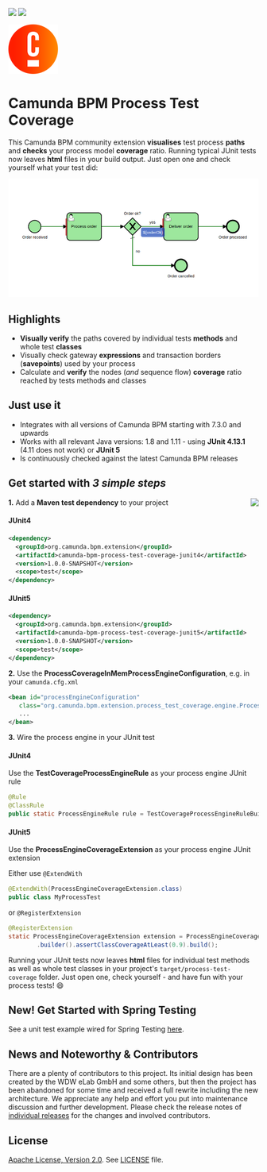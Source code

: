 [![](https://img.shields.io/badge/Lifecycle-Stable-brightgreen)](https://github.com/Camunda-Community-Hub/community/blob/main/extension-lifecycle.md#stable-)
[![](https://img.shields.io/badge/Community%20Extension-An%20open%20source%20community%20maintained%20project-FF4700)](https://github.com/camunda-community-hub/community)


![Camunda Logo](doc/img/Favicons-Circle-Colour.png)

# Camunda BPM Process Test Coverage 

This Camunda BPM community extension **visualises** test process **paths** and **checks** your process model **coverage** ratio. Running  typical JUnit tests now leaves **html** files in your build output. Just open one and check yourself what your test did:

![Insurance Application](doc/img/flowcov_coverage_report.png)

## Highlights

* **Visually verify** the paths covered by individual tests **methods** and whole test **classes**
* Visually check gateway **expressions** and transaction borders (**savepoints**) used by your process
* Calculate and **verify** the nodes (_and_ sequence flow) **coverage** ratio reached by tests methods and classes

## Just use it

* Integrates with all versions of Camunda BPM starting with 7.3.0 and upwards 
* Works with all relevant Java versions: 1.8 and 1.11 - using **JUnit 4.13.1** (4.11 does not work) or **JUnit 5**
* Is continuously checked against the latest Camunda BPM releases 

## Get started with *3 simple steps*

<a href="https://maven-badges.herokuapp.com/maven-central/org.camunda.bpm.extension/camunda-bpm-process-test-coverage"><img src="https://maven-badges.herokuapp.com/maven-central/org.camunda.bpm.extension/camunda-bpm-process-test-coverage/badge.svg" align="right" /></a>**1.** Add a **Maven test dependency** to your project

#### JUnit4

```xml
<dependency>
  <groupId>org.camunda.bpm.extension</groupId>
  <artifactId>camunda-bpm-process-test-coverage-junit4</artifactId>
  <version>1.0.0-SNAPSHOT</version>
  <scope>test</scope>
</dependency>
```

#### JUnit5

```xml
<dependency>
  <groupId>org.camunda.bpm.extension</groupId>
  <artifactId>camunda-bpm-process-test-coverage-junit5</artifactId>
  <version>1.0.0-SNAPSHOT</version>
  <scope>test</scope>
</dependency>
```

**2.** Use the **ProcessCoverageInMemProcessEngineConfiguration**, e.g. in your `camunda.cfg.xml`

```xml
<bean id="processEngineConfiguration"
   class="org.camunda.bpm.extension.process_test_coverage.engine.ProcessCoverageInMemProcessEngineConfiguration">
   ...
</bean>
```

**3.** Wire the process engine in your JUnit test

#### JUnit4

Use the **TestCoverageProcessEngineRule** as your process engine JUnit rule

```java
@Rule
@ClassRule
public static ProcessEngineRule rule = TestCoverageProcessEngineRuleBuilder.create().build();
```

#### JUnit5

Use the **ProcessEngineCoverageExtension** as your process engine JUnit extension

Either use `@ExtendWith`
```java
@ExtendWith(ProcessEngineCoverageExtension.class)
public class MyProcessTest
```
or `@RegisterExtension`
```java
@RegisterExtension
static ProcessEngineCoverageExtension extension = ProcessEngineCoverageExtension
        .builder().assertClassCoverageAtLeast(0.9).build();
```

Running your JUnit tests now leaves **html** files for individual test methods as well as whole test classes in your project's `target/process-test-coverage` folder. Just open one, check yourself - and have fun with your process tests! :smile:

## New! Get Started with Spring Testing

See a unit test example wired for Spring Testing [here](https://github.com/camunda/camunda-bpm-process-test-coverage/blob/master/test/src/test/java/org/camunda/bpm/extension/process_test_coverage/spring/SpringProcessWithCoverageTest.java).

## News and Noteworthy & Contributors

There are a plenty of contributors to this project. Its initial design has been created by the WDW eLab GmbH and some others, but then the project has been abandoned for some time 
and received a full rewrite including the new architecture. We appreciate any help and effort you put into maintenance discussion and 
further development. Please check the release notes of [individual releases](https://github.com/camunda-community-hub/camunda-bpm-process-test-coverage/releases) for the changes 
and involved contributors.

## License
[Apache License, Version 2.0](https://www.apache.org/licenses/LICENSE-2.0). See [LICENSE](LICENSE) file.
